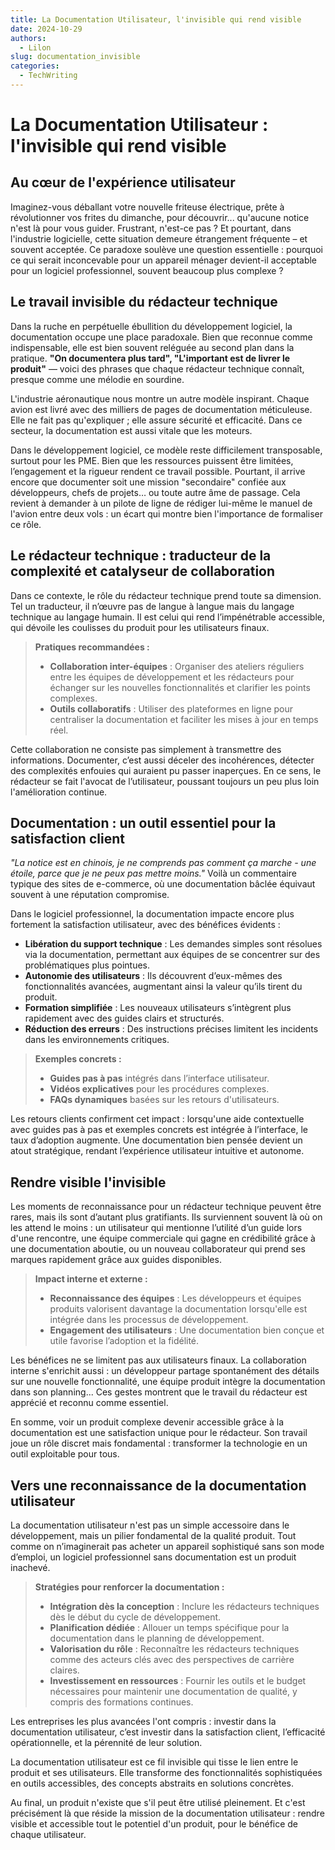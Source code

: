 ```yaml
---
title: La Documentation Utilisateur, l'invisible qui rend visible
date: 2024-10-29
authors:
  - Lilon
slug: documentation_invisible
categories:
  - TechWriting
---
```


# La Documentation Utilisateur : l'invisible qui rend visible

## Au cœur de l'expérience utilisateur

Imaginez-vous déballant votre nouvelle friteuse électrique, prête à révolutionner vos frites du dimanche, pour découvrir... qu'aucune notice n'est là pour vous guider. Frustrant, n'est-ce pas ? Et pourtant, dans l'industrie logicielle, cette situation demeure étrangement fréquente – et souvent acceptée. Ce paradoxe soulève une question essentielle : pourquoi ce qui serait inconcevable pour un appareil ménager devient-il acceptable pour un logiciel professionnel, souvent beaucoup plus complexe ?

<!-- more -->

## Le travail invisible du rédacteur technique

Dans la ruche en perpétuelle ébullition du développement logiciel, la documentation occupe une place paradoxale. Bien que reconnue comme indispensable, elle est bien souvent reléguée au second plan dans la pratique. **"On documentera plus tard", "L'important est de livrer le produit"** — voici des phrases que chaque rédacteur technique connaît, presque comme une mélodie en sourdine.

L'industrie aéronautique nous montre un autre modèle inspirant. Chaque avion est livré avec des milliers de pages de documentation méticuleuse. Elle ne fait pas qu'expliquer ; elle assure sécurité et efficacité. Dans ce secteur, la documentation est aussi vitale que les moteurs.

Dans le développement logiciel, ce modèle reste difficilement transposable, surtout pour les PME. Bien que les ressources puissent être limitées, l’engagement et la rigueur rendent ce travail possible. Pourtant, il arrive encore que documenter soit une mission "secondaire" confiée aux développeurs, chefs de projets… ou toute autre âme de passage. Cela revient à demander à un pilote de ligne de rédiger lui-même le manuel de l'avion entre deux vols : un écart qui montre bien l'importance de formaliser ce rôle.

## Le rédacteur technique : traducteur de la complexité et catalyseur de collaboration

Dans ce contexte, le rôle du rédacteur technique prend toute sa dimension. Tel un traducteur, il n’œuvre pas de langue à langue mais du langage technique au langage humain. Il est celui qui rend l’impénétrable accessible, qui dévoile les coulisses du produit pour les utilisateurs finaux.

> **Pratiques recommandées :**
>
> - **Collaboration inter-équipes** : Organiser des ateliers réguliers entre les équipes de développement et les rédacteurs pour échanger sur les nouvelles fonctionnalités et clarifier les points complexes.
> - **Outils collaboratifs** : Utiliser des plateformes en ligne pour centraliser la documentation et faciliter les mises à jour en temps réel.

Cette collaboration ne consiste pas simplement à transmettre des informations. Documenter, c’est aussi déceler des incohérences, détecter des complexités enfouies qui auraient pu passer inaperçues. En ce sens, le rédacteur se fait l'avocat de l’utilisateur, poussant toujours un peu plus loin l'amélioration continue.

## Documentation : un outil essentiel pour la satisfaction client

_"La notice est en chinois, je ne comprends pas comment ça marche - une étoile, parce que je ne peux pas mettre moins."_ Voilà un commentaire typique des sites de e-commerce, où une documentation bâclée équivaut souvent à une réputation compromise.

Dans le logiciel professionnel, la documentation impacte encore plus fortement la satisfaction utilisateur, avec des bénéfices évidents :

- **Libération du support technique** : Les demandes simples sont résolues via la documentation, permettant aux équipes de se concentrer sur des problématiques plus pointues.
- **Autonomie des utilisateurs** : Ils découvrent d’eux-mêmes des fonctionnalités avancées, augmentant ainsi la valeur qu’ils tirent du produit.
- **Formation simplifiée** : Les nouveaux utilisateurs s’intègrent plus rapidement avec des guides clairs et structurés.
- **Réduction des erreurs** : Des instructions précises limitent les incidents dans les environnements critiques.

> **Exemples concrets :**
>
> - **Guides pas à pas** intégrés dans l’interface utilisateur.
> - **Vidéos explicatives** pour les procédures complexes.
> - **FAQs dynamiques** basées sur les retours d'utilisateurs.

Les retours clients confirment cet impact : lorsqu'une aide contextuelle avec guides pas à pas et exemples concrets est intégrée à l’interface, le taux d’adoption augmente. Une documentation bien pensée devient un atout stratégique, rendant l’expérience utilisateur intuitive et autonome.

## Rendre visible l'invisible

Les moments de reconnaissance pour un rédacteur technique peuvent être rares, mais ils sont d’autant plus gratifiants. Ils surviennent souvent là où on les attend le moins : un utilisateur qui mentionne l’utilité d’un guide lors d'une rencontre, une équipe commerciale qui gagne en crédibilité grâce à une documentation aboutie, ou  un nouveau collaborateur qui prend ses marques rapidement grâce aux guides disponibles.

> **Impact interne et externe :**
>
> - **Reconnaissance des équipes** : Les développeurs et  équipes produits valorisent davantage la documentation lorsqu'elle est intégrée dans les processus de développement.
> - **Engagement des utilisateurs** : Une documentation bien conçue et utile favorise l’adoption et la fidélité.

Les bénéfices ne se limitent pas aux utilisateurs finaux. La collaboration interne s'enrichit aussi : un développeur partage spontanément des détails sur une nouvelle fonctionnalité, une équipe produit intègre la documentation dans son planning... Ces gestes montrent que le travail du rédacteur est apprécié et reconnu comme essentiel.

En somme, voir un produit complexe devenir accessible grâce à la documentation est une satisfaction unique pour le rédacteur. Son travail joue un rôle discret mais fondamental : transformer la technologie en un outil exploitable pour tous.

## Vers une reconnaissance de la documentation utilisateur

La documentation utilisateur n'est pas un simple accessoire dans le développement, mais un pilier fondamental de la qualité produit. Tout comme on n’imaginerait pas acheter un appareil sophistiqué sans son mode d’emploi, un logiciel professionnel sans documentation est un produit inachevé.

> **Stratégies pour renforcer la documentation :**
>
> - **Intégration dès la conception** : Inclure les rédacteurs techniques dès le début du cycle de développement.
> - **Planification dédiée** : Allouer un temps spécifique pour la documentation dans le planning de développement.
> - **Valorisation du rôle** : Reconnaître les rédacteurs techniques comme des acteurs clés avec des perspectives de carrière claires.
> - **Investissement en ressources** : Fournir les outils et le budget nécessaires pour maintenir une documentation de qualité, y compris des formations continues.

Les entreprises les plus avancées l'ont compris : investir dans la documentation utilisateur, c’est investir dans la satisfaction client, l’efficacité opérationnelle, et la pérennité de leur solution.

La documentation utilisateur est ce fil invisible qui tisse le lien entre le produit et ses utilisateurs. Elle transforme des fonctionnalités sophistiquées en outils accessibles, des concepts abstraits en solutions concrètes.

Au final, un produit n'existe que s'il peut être utilisé pleinement. Et c'est précisément là que réside la mission de la documentation utilisateur : rendre visible et accessible tout le potentiel d'un produit, pour le bénéfice de chaque utilisateur.
